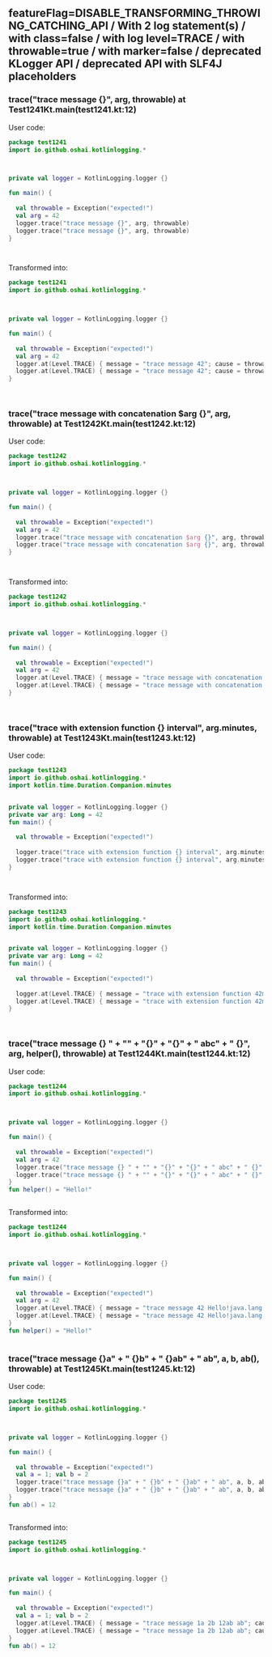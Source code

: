 ## featureFlag=DISABLE_TRANSFORMING_THROWING_CATCHING_API / With 2 log statement(s) / with class=false / with log level=TRACE / with throwable=true / with marker=false / deprecated KLogger API / deprecated API with SLF4J placeholders



###  trace("trace message {}", arg, throwable) at Test1241Kt.main(test1241.kt:12)

User code:
```kotlin
package test1241
import io.github.oshai.kotlinlogging.*



private val logger = KotlinLogging.logger {}

fun main() {
  
  val throwable = Exception("expected!")
  val arg = 42
  logger.trace("trace message {}", arg, throwable)
  logger.trace("trace message {}", arg, throwable)
}




```
  
Transformed into:
```kotlin
package test1241
import io.github.oshai.kotlinlogging.*



private val logger = KotlinLogging.logger {}

fun main() {
  
  val throwable = Exception("expected!")
  val arg = 42
  logger.at(Level.TRACE) { message = "trace message 42"; cause = throwable; internalCompilerData = KLoggingEventBuilder.InternalCompilerData(messageTemplate = "\"trace message {}\"", className = "test1241.Test1241Kt", methodName = "main", fileName = "test1241.kt", lineNumber = 12)
  logger.at(Level.TRACE) { message = "trace message 42"; cause = throwable; internalCompilerData = KLoggingEventBuilder.InternalCompilerData(messageTemplate = "\"trace message {}\"", className = "test1241.Test1241Kt", methodName = "main", fileName = "test1241.kt", lineNumber = 13)
}




```

###  trace("trace message with concatenation $arg {}", arg, throwable) at Test1242Kt.main(test1242.kt:12)

User code:
```kotlin
package test1242
import io.github.oshai.kotlinlogging.*



private val logger = KotlinLogging.logger {}

fun main() {
  
  val throwable = Exception("expected!")
  val arg = 42
  logger.trace("trace message with concatenation $arg {}", arg, throwable)
  logger.trace("trace message with concatenation $arg {}", arg, throwable)
}




```
  
Transformed into:
```kotlin
package test1242
import io.github.oshai.kotlinlogging.*



private val logger = KotlinLogging.logger {}

fun main() {
  
  val throwable = Exception("expected!")
  val arg = 42
  logger.at(Level.TRACE) { message = "trace message with concatenation 42 42"; cause = throwable; internalCompilerData = KLoggingEventBuilder.InternalCompilerData(messageTemplate = "\"trace message with concatenation $arg {}\"", className = "test1242.Test1242Kt", methodName = "main", fileName = "test1242.kt", lineNumber = 12)
  logger.at(Level.TRACE) { message = "trace message with concatenation 42 42"; cause = throwable; internalCompilerData = KLoggingEventBuilder.InternalCompilerData(messageTemplate = "\"trace message with concatenation $arg {}\"", className = "test1242.Test1242Kt", methodName = "main", fileName = "test1242.kt", lineNumber = 13)
}




```

###  trace("trace with extension function {} interval", arg.minutes, throwable) at Test1243Kt.main(test1243.kt:12)

User code:
```kotlin
package test1243
import io.github.oshai.kotlinlogging.*
import kotlin.time.Duration.Companion.minutes


private val logger = KotlinLogging.logger {}
private var arg: Long = 42
fun main() {
  
  val throwable = Exception("expected!")
  
  logger.trace("trace with extension function {} interval", arg.minutes, throwable)
  logger.trace("trace with extension function {} interval", arg.minutes, throwable)
}




```
  
Transformed into:
```kotlin
package test1243
import io.github.oshai.kotlinlogging.*
import kotlin.time.Duration.Companion.minutes


private val logger = KotlinLogging.logger {}
private var arg: Long = 42
fun main() {
  
  val throwable = Exception("expected!")
  
  logger.at(Level.TRACE) { message = "trace with extension function 42m interval"; cause = throwable; internalCompilerData = KLoggingEventBuilder.InternalCompilerData(messageTemplate = "\"trace with extension function {} interval\"", className = "test1243.Test1243Kt", methodName = "main", fileName = "test1243.kt", lineNumber = 12)
  logger.at(Level.TRACE) { message = "trace with extension function 42m interval"; cause = throwable; internalCompilerData = KLoggingEventBuilder.InternalCompilerData(messageTemplate = "\"trace with extension function {} interval\"", className = "test1243.Test1243Kt", methodName = "main", fileName = "test1243.kt", lineNumber = 13)
}




```

###  trace("trace message {} " + "" + "{}" + "{}" + " abc" + " {}", arg, helper(), throwable) at Test1244Kt.main(test1244.kt:12)

User code:
```kotlin
package test1244
import io.github.oshai.kotlinlogging.*



private val logger = KotlinLogging.logger {}

fun main() {
  
  val throwable = Exception("expected!")
  val arg = 42
  logger.trace("trace message {} " + "" + "{}" + "{}" + " abc" + " {}", arg, helper(), throwable)
  logger.trace("trace message {} " + "" + "{}" + "{}" + " abc" + " {}", arg, helper(), throwable)
}
fun helper() = "Hello!"



```
  
Transformed into:
```kotlin
package test1244
import io.github.oshai.kotlinlogging.*



private val logger = KotlinLogging.logger {}

fun main() {
  
  val throwable = Exception("expected!")
  val arg = 42
  logger.at(Level.TRACE) { message = "trace message 42 Hello!java.lang.Exception: expected! abc {}"; internalCompilerData = KLoggingEventBuilder.InternalCompilerData(messageTemplate = "\"trace message {} \" + \"\" + \"{}\" + \"{}\" + \" abc\" + \" {}\"", className = "test1244.Test1244Kt", methodName = "main", fileName = "test1244.kt", lineNumber = 12)
  logger.at(Level.TRACE) { message = "trace message 42 Hello!java.lang.Exception: expected! abc {}"; internalCompilerData = KLoggingEventBuilder.InternalCompilerData(messageTemplate = "\"trace message {} \" + \"\" + \"{}\" + \"{}\" + \" abc\" + \" {}\"", className = "test1244.Test1244Kt", methodName = "main", fileName = "test1244.kt", lineNumber = 13)
}
fun helper() = "Hello!"



```

###  trace("trace message {}a" + " {}b" + " {}ab" + " ab", a, b, ab(), throwable) at Test1245Kt.main(test1245.kt:12)

User code:
```kotlin
package test1245
import io.github.oshai.kotlinlogging.*



private val logger = KotlinLogging.logger {}

fun main() {
  
  val throwable = Exception("expected!")
  val a = 1; val b = 2
  logger.trace("trace message {}a" + " {}b" + " {}ab" + " ab", a, b, ab(), throwable)
  logger.trace("trace message {}a" + " {}b" + " {}ab" + " ab", a, b, ab(), throwable)
}
fun ab() = 12



```
  
Transformed into:
```kotlin
package test1245
import io.github.oshai.kotlinlogging.*



private val logger = KotlinLogging.logger {}

fun main() {
  
  val throwable = Exception("expected!")
  val a = 1; val b = 2
  logger.at(Level.TRACE) { message = "trace message 1a 2b 12ab ab"; cause = throwable; internalCompilerData = KLoggingEventBuilder.InternalCompilerData(messageTemplate = "\"trace message {}a\" + \" {}b\" + \" {}ab\" + \" ab\"", className = "test1245.Test1245Kt", methodName = "main", fileName = "test1245.kt", lineNumber = 12)
  logger.at(Level.TRACE) { message = "trace message 1a 2b 12ab ab"; cause = throwable; internalCompilerData = KLoggingEventBuilder.InternalCompilerData(messageTemplate = "\"trace message {}a\" + \" {}b\" + \" {}ab\" + \" ab\"", className = "test1245.Test1245Kt", methodName = "main", fileName = "test1245.kt", lineNumber = 13)
}
fun ab() = 12



```
